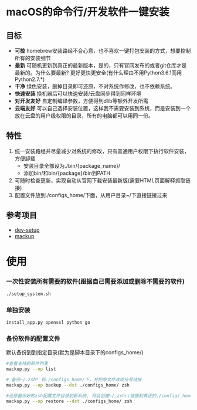 # macOS的命令行/开发软件一键安装

## 目标

- **可控** homebrew安装路经不合心意，也不喜欢一键打包安装的方式，想要控制所有的安装细节
- **最新** 可随机更新到真正的最新版本，是的，只有官网发布的或者git仓库才是最新的。为什么要最新? 更好更快更安全(有什么理由不用Python3.6.1而用Python2.7.*)
- **干净** 绿色安装，删掉目录即可还原，不对系统作修改，也不依赖系统。
- **快速安装** 换机器后可以快速安装/云盘同步得到同样环境
- **对开发友好** 自定制编译参数，方便得到dlib等额外开发所需
- **云端友好** 可以自己选择安装位置，这样我不需要安装到系统，而是安装到一个放在云盘的用户级权限的目录，所有的电脑都可以用同一份。

## 特性

1. 统一安装路经并尽量减少对系统的修改，只有普通用户权限下执行软件安装，方便卸载
    * 安装目录全部设为./bin/{package_name}/
    * 添加bin/和bin/{package}/bin到PATH
2. 可随时检查更新，实现自动从官网下载安装最新版(需要HTML页面解释抓取链接)
3. 配置文件放到./configs_home/下面，从用户目录~/下直接链接过来

## 参考项目
* [dev-setup](https://github.com/donnemartin/dev-setup)
* [mackup](https://github.com/lra/mackup)

# 使用
### 一次性安装所有需要的软件(跟据自己需要添加或删除不需要的软件)
```bash
./setup_system.sh
```

### 单独安装
```bash
install_app.py openssl python go
```

### 备份软件的配置文件

默认备份到到指定目录(默为是脚本目录下的configs_home/)

```bash
#查看支持的软件列表
mackup.py --op list
```

```bash
# 备份~/.zsh* 到./configs_home/下，并把原文件改成符号链接
mackup.py --op backup --dst ./configs_home/ zsh
```

```bash
#还原备份好的zsh配置文件目录到新系统, 将会创建~/.zshrc链接到真正的./configs_home/.zshrc
mackup.py --op restore --dst ./configs_home/ zsh
```
